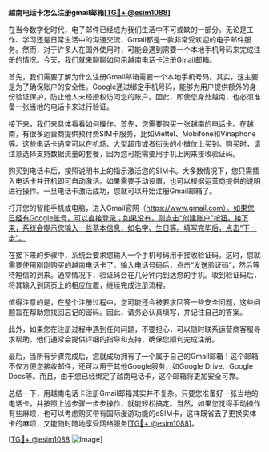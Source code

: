**越南电话卡怎么注册gmail邮箱[[TG💪+ @esim1088](https://t.me/s/esim1088)]**

在当今数字化时代，电子邮件已经成为我们生活中不可或缺的一部分。无论是工作、学习还是日常生活中的沟通交流，Gmail都是一款非常受欢迎的电子邮件服务。然而，对于许多人在国外使用时，可能会遇到需要一个本地手机号码来完成注册的情况。今天，我们就来聊聊如何用越南电话卡注册Gmail邮箱。

首先，我们需要了解为什么注册Gmail邮箱需要一个本地手机号码。其实，这主要是为了确保账户的安全性。Google通过绑定手机号码，能够为用户提供额外的身份验证保护，防止他人未经授权访问您的账户。因此，即使您身处越南，也必须准备一张当地的电话卡来进行验证。

接下来，我们来具体看看如何操作。首先，您需要购买一张越南的电话卡。在越南，有很多运营商提供预付费SIM卡服务，比如Viettel、Mobifone和Vinaphone等。这些电话卡通常可以在机场、大型超市或者街头的小摊位上买到。购买时，请注意选择支持数据流量的套餐，因为您可能需要用手机上网来接收验证码。

购买到电话卡后，按照说明书上的指示激活您的SIM卡。大多数情况下，您只需插入电话卡并开机即可自动激活。如果需要手动设置，也可以根据运营商提供的说明进行操作。一旦电话卡激活成功，您就可以开始注册Gmail邮箱了。

打开您的智能手机或电脑，进入Gmail官网（https://www.gmail.com）。如果您已经有Google账号，可以直接登录；如果没有，则点击“创建账户”按钮。接下来，系统会提示您输入一些基本信息，如名字、生日等。填写完毕后，点击“下一步”。

在接下来的步骤中，系统会要求您输入一个手机号码用于接收验证码。这时，您就需要使用刚刚购买的越南电话卡了。输入电话号码后，点击“发送验证码”，然后等待短信的到来。通常情况下，验证码会在几分钟内到达您的手机。收到验证码后，将其输入到网页上的相应位置，继续完成注册流程。

值得注意的是，在整个注册过程中，您可能还会被要求回答一些安全问题，这些问题旨在帮助您找回忘记的密码。因此，请务必认真填写，并记住自己的答案。

此外，如果您在注册过程中遇到任何问题，不要担心，可以随时联系运营商客服寻求帮助。他们通常会提供详细的指导和支持，确保您顺利完成注册。

最后，当所有步骤完成后，您就成功拥有了一个属于自己的Gmail邮箱！这个邮箱不仅方便您接收邮件，还可以用于其他Google服务，如Google Drive、Google Docs等。而且，由于您已经绑定了越南电话卡，这个邮箱将更加安全可靠。

总结一下，用越南电话卡注册Gmail邮箱其实并不复杂。只要您准备好一张当地的电话卡，并按照上述步骤一步步操作，就能轻松搞定。当然，如果您觉得手动操作有些麻烦，也可以考虑购买带有国际漫游功能的eSIM卡，这样既省去了更换实体卡的麻烦，又能随时随地享受网络服务[[TG💪+ @esim1088](https://t.me/s/esim1088)]。

[[TG💪+ @esim1088](https://t.me/s/esim1088) ![Image](https://i.postimg.cc/4NQfJmqS/Snipaste-2025-05-13-00-14-12.png)]